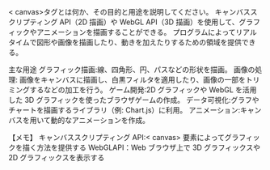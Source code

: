 < canvas>タグとは何か、その目的と用途を説明してください。
キャンバススクリプティング API（2D 描画）や WebGL API（3D 描画）を使用して、グラフィックやアニメーションを描画することができる。
プログラムによってリアルタイムで図形や画像を描画したり、動きを加えたりするための領域を提供できる。

主な用途
グラフィック描画:線、四角形、円、パスなどの形状を描画。
画像の処理: 画像をキャンバスに描画し、白黒フィルタを適用したり、画像の一部をトリミングするなどの加工を行う。
ゲーム開発:2D グラフィックや WebGL を活用した 3D グラフィックを使ったブラウザゲームの作成。
データ可視化:グラフやチャートを描画するライブラリ（例: Chart.js）に利用。
アニメーション:キャンバスを用いて動的なアニメーションを作成。

【メモ】
キャンバススクリプティング API:< canvas> 要素によってグラフィックを描く方法を提供する
WebGLAPI：Web ブラウザ上で 3D グラフィックスや 2D グラフィックスを表示する
